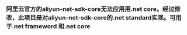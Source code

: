 ### 阿里云官方的aliyun-net-sdk-core无法应用用.net core。经过修改，此项目是对aliyun-net-sdk-core的.net standard实现。可用于.net frameword 和.net core
